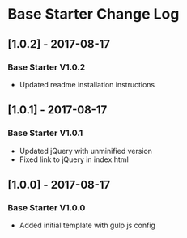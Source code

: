 # Base Starter Change Log


## [1.0.2] - 2017-08-17
### Base Starter V1.0.2
- Updated readme installation instructions


## [1.0.1] - 2017-08-17
### Base Starter V1.0.1
- Updated jQuery with unminified version
- Fixed link to jQuery in index.html


## [1.0.0] - 2017-08-17
### Base Starter V1.0.0
- Added initial template with gulp js config